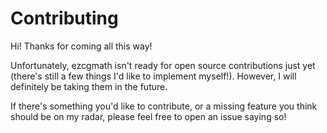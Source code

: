 # Contributing
Hi! Thanks for coming all this way!

Unfortunately, ezcgmath isn't ready for open source contributions 
just yet (there's still a few things I'd like to implement myself!). However, I will definitely be taking 
them in the future.

If there's something you'd like to contribute, or a missing feature you think should be on my radar, please feel free to open an issue saying so!